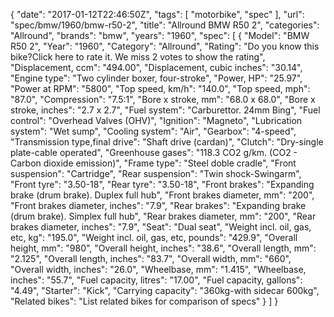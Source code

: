 {
    "date": "2017-01-12T22:46:50Z",
    "tags": [
        "motorbike",
        "spec"
    ],
    "url": "spec\/bmw\/1960\/bmw-r50-2",
    "title": "Allround BMW R50 2",
    "categories": "Allround",
    "brands": "bmw",
    "years": "1960",
    "spec": [
        {
            "Model": "BMW R50 2",
            "Year": "1960",
            "Category": "Allround",
            "Rating": "Do you know this bike?Click here to rate it. We miss 2 votes to show the rating",
            "Displacement, ccm": "494.00",
            "Displacement, cubic inches": "30.14",
            "Engine type": "Two cylinder boxer, four-stroke",
            "Power, HP": "25.97",
            "Power at RPM": "5800",
            "Top speed, km\/h": "140.0",
            "Top speed, mph": "87.0",
            "Compression": "7.5:1",
            "Bore x stroke, mm": "68.0 x 68.0",
            "Bore x stroke, inches": "2.7 x 2.7",
            "Fuel system": "Carburettor. 24mm Bing",
            "Fuel control": "Overhead Valves (OHV)",
            "Ignition": "Magneto",
            "Lubrication system": "Wet sump",
            "Cooling system": "Air",
            "Gearbox": "4-speed",
            "Transmission type,final drive": "Shaft drive (cardan)",
            "Clutch": "Dry-single plate-cable operated",
            "Greenhouse gases": "118.3 CO2 g\/km. (CO2 - Carbon dioxide emission)",
            "Frame type": "Steel doble cradle",
            "Front suspension": "Cartridge",
            "Rear suspension": "Twin shock-Swingarm",
            "Front tyre": "3.50-18",
            "Rear tyre": "3.50-18",
            "Front brakes": "Expanding brake (drum brake). Duplex full hub",
            "Front brakes diameter, mm": "200",
            "Front brakes diameter, inches": "7.9",
            "Rear brakes": "Expanding brake (drum brake). Simplex full hub",
            "Rear brakes diameter, mm": "200",
            "Rear brakes diameter, inches": "7.9",
            "Seat": "Dual seat",
            "Weight incl. oil, gas, etc, kg": "195.0",
            "Weight incl. oil, gas, etc, pounds": "429.9",
            "Overall height, mm": "980",
            "Overall height, inches": "38.6",
            "Overall length, mm": "2.125",
            "Overall length, inches": "83.7",
            "Overall width, mm": "660",
            "Overall width, inches": "26.0",
            "Wheelbase, mm": "1.415",
            "Wheelbase, inches": "55.7",
            "Fuel capacity, litres": "17.00",
            "Fuel capacity, gallons": "4.49",
            "Starter": "Kick",
            "Carrying capacity": "360kg-with sidecar 600kg",
            "Related bikes": "List related bikes for comparison of specs"
        }
    ]
}